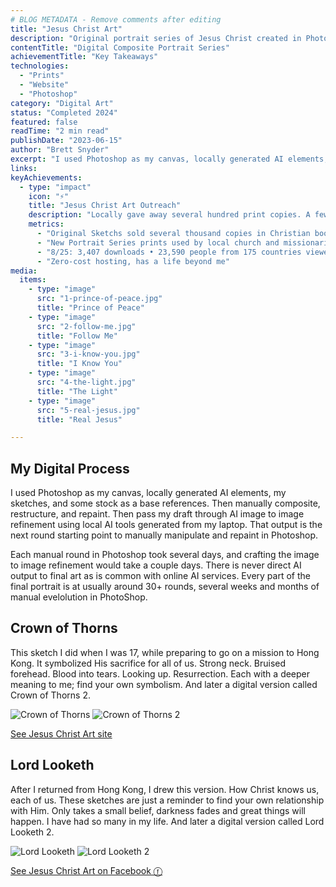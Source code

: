 ```yaml
---
# BLOG METADATA - Remove comments after editing
title: "Jesus Christ Art"
description: "Original portrait series of Jesus Christ created in Photoshop between 2023-2024. This local free outreach project soon expanded to the JesusChrist.art website."
contentTitle: "Digital Composite Portrait Series"
achievementTitle: "Key Takeaways"
technologies:
  - "Prints"
  - "Website"
  - "Photoshop" 
category: "Digital Art"
status: "Completed 2024"
featured: false
readTime: "2 min read"
publishDate: "2023-06-15"
author: "Brett Snyder"
excerpt: "I used Photoshop as my canvas, locally generated AI elements, sketches, and some stock for base references. Then manually restructure and repaint."
links:
keyAchievements:
  - type: "impact"
    icon: "⚡"
    title: "Jesus Christ Art Outreach"
    description: "Locally gave away several hundred print copies. A few months later added the JesusChrist.art website so anyone could download free copies. See the website footer for dynamic analytics."
    metrics:
      - "Original Sketchs sold several thousand copies in Christian bookstores many years ago."
      - "New Portrait Series prints used by local church and missionaries. Prints, church invites, and bookmarks."
      - "8/25: 3,407 downloads • 23,590 people from 175 countries viewed 36,158 times"
      - "Zero-cost hosting, has a life beyond me"
media:
  items:
    - type: "image"
      src: "1-prince-of-peace.jpg"
      title: "Prince of Peace"
    - type: "image"
      src: "2-follow-me.jpg"
      title: "Follow Me"
    - type: "image"
      src: "3-i-know-you.jpg"
      title: "I Know You"
    - type: "image"
      src: "4-the-light.jpg"
      title: "The Light"
    - type: "image"
      src: "5-real-jesus.jpg"
      title: "Real Jesus"

---
```


<!-- BLOG CONTENT - Markdown body text -->

## My Digital Process

I used Photoshop as my canvas, locally generated AI elements, my sketches, and some stock as a base references. Then manually composite, restructure, and repaint. Then pass my draft through AI image to image refinement using local AI tools generated from my laptop. That output is the next round starting point to manually manipulate and repaint in Photoshop. 

Each manual round in Photoshop took several days, and crafting the image to image refinement would take a couple days. There is never direct AI output to final art as is common with online AI services. Every part of the final portrait is at usually around 30+ rounds, several weeks and months of manual evelolution in PhotoShop.

## Crown of Thorns

This sketch I did when I was 17, while preparing to go on a mission to Hong Kong. It symbolized His sacrifice for all of us. Strong neck. Bruised forehead. Blood into tears. Looking up. Resurrection. Each with a deeper meaning to me; find your own symbolism. And later a digital version called Crown of Thorns 2.

![Crown of Thorns](7-crown-thorns.jpg)
![Crown of Thorns 2](8-crown-thorns2.jpg)

[See Jesus Christ Art site](https://www.jesuschrist.art)

## Lord Looketh

After I returned from Hong Kong, I drew this version. How Christ knows us, each of us. These sketches are just a reminder to find your own relationship with Him. Only takes a small belief, darkness fades and great things will happen. I have had so many in my life. And later a digital version called Lord Looketh 2.

![Lord Looketh](9-lord-looketh.jpg)
![Lord Looketh 2](10-lord-looketh2.jpg)

[See Jesus Christ Art on Facebook ⓕ](https://www.facebook.com/61575121625003/)